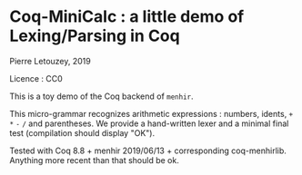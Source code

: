 
Coq-MiniCalc : a little demo of Lexing/Parsing in Coq
=====================================================

Pierre Letouzey, 2019

Licence : CC0

This is a toy demo of the Coq backend of `menhir`.

This micro-grammar recognizes arithmetic expressions : numbers, idents, `+` `*` `-` `/` and parentheses.
We provide a hand-written lexer and a minimal final test (compilation should display "OK").

Tested with Coq 8.8 + menhir 2019/06/13 + corresponding coq-menhirlib.
Anything more recent than that should be ok.
